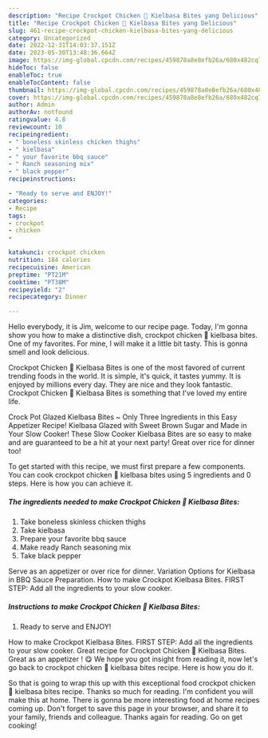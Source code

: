 ```yaml
---
description: "Recipe Crockpot Chicken 🐔 Kielbasa Bites yang Delicious"
title: "Recipe Crockpot Chicken 🐔 Kielbasa Bites yang Delicious"
slug: 461-recipe-crockpot-chicken-kielbasa-bites-yang-delicious
category: Uncategorized
date: 2022-12-31T14:03:37.151Z
date: 2023-05-30T13:48:36.664Z
image: https://img-global.cpcdn.com/recipes/459878a8e8efb26a/680x482cq70/crockpot-chicken-kielbasa-bites-recipe-main-photo.jpg
hideToc: false
enableToc: true
enableTocContent: false
thumbnail: https://img-global.cpcdn.com/recipes/459878a8e8efb26a/680x482cq70/crockpot-chicken-kielbasa-bites-recipe-main-photo.jpg
cover: https://img-global.cpcdn.com/recipes/459878a8e8efb26a/680x482cq70/crockpot-chicken-kielbasa-bites-recipe-main-photo.jpg
author: Admin
authorAv: notfound
ratingvalue: 4.8
reviewcount: 10
recipeingredient:
- " boneless skinless chicken thighs"
- " kielbasa"
- " your favorite bbq sauce"
- " Ranch seasoning mix"
- " black pepper"
recipeinstructions:

- "Ready to serve and ENJOY!"
categories:
- Recipe
tags:
- crockpot
- chicken
- 

katakunci: crockpot chicken  
nutrition: 184 calories
recipecuisine: American
preptime: "PT21M"
cooktime: "PT38M"
recipeyield: "2"
recipecategory: Dinner

---
```



Hello everybody, it is Jim, welcome to our recipe page. Today, I'm gonna show you how to make a distinctive dish, crockpot chicken 🐔 kielbasa bites. One of my favorites. For mine, I will make it a little bit tasty. This is gonna smell and look delicious.

Crockpot Chicken 🐔 Kielbasa Bites is one of the most favored of current trending foods in the world. It is simple, it's quick, it tastes yummy. It is enjoyed by millions every day. They are nice and they look fantastic. Crockpot Chicken 🐔 Kielbasa Bites is something that I've loved my entire life.

Crock Pot Glazed Kielbasa Bites ~ Only Three Ingredients in this Easy Appetizer Recipe! Kielbasa Glazed with Sweet Brown Sugar and Made in Your Slow Cooker! These Slow Cooker Kielbasa Bites are so easy to make and are guaranteed to be a hit at your next party! Great over rice for dinner too!


To get started with this recipe, we must first prepare a few components. You can cook crockpot chicken 🐔 kielbasa bites using 5 ingredients and 0 steps. Here is how you can achieve it.

<!--inarticleads1-->

##### The ingredients needed to make Crockpot Chicken 🐔 Kielbasa Bites:

1. Take  boneless skinless chicken thighs
1. Take  kielbasa
1. Prepare  your favorite bbq sauce
1. Make ready  Ranch seasoning mix
1. Take  black pepper


Serve as an appetizer or over rice for dinner. Variation Options for Kielbasa in BBQ Sauce Preparation. How to make Crockpot Kielbasa Bites. FIRST STEP: Add all the ingredients to your slow cooker. 

<!--inarticleads2-->

##### Instructions to make Crockpot Chicken 🐔 Kielbasa Bites:


1. Ready to serve and ENJOY!

How to make Crockpot Kielbasa Bites. FIRST STEP: Add all the ingredients to your slow cooker. Great recipe for Crockpot Chicken 🐔 Kielbasa Bites. Great as an appetizer ! 😋 We hope you got insight from reading it, now let&#39;s go back to crockpot chicken 🐔 kielbasa bites recipe. Here is how you do it. 

So that is going to wrap this up with this exceptional food crockpot chicken 🐔 kielbasa bites recipe. Thanks so much for reading. I'm confident you will make this at home. There is gonna be more interesting food at home recipes coming up. Don't forget to save this page in your browser, and share it to your family, friends and colleague. Thanks again for reading. Go on get cooking!
